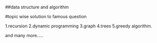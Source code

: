 ##data structure and algorithm

#topic wise solution to famous question

1.recursion
2.dynamic programming
3.graph
4.trees
5.greedy algorithm.

and many more.....
